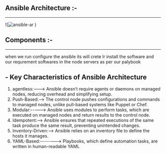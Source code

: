 ## Ansible Architecture :-
******************************

![![ansible-ar](https://github.com/user-attachments/assets/31df5bd2-d00a-4ec9-9bd3-b4e5be8da831)
)

## Components :-
___________________

when we run configure the ansible its will crete lr install the software and our requrement softwares 
in the node servers as per our palybook

## - Key Characteristics of Ansible Architecture

1. agentless:---> Ansible doesn’t require agents or daemons on managed nodes, reducing overhead and simplifying setup.
2. Push-Based:--> The control node pushes configurations and commands to managed nodes, unlike pull-based systems like Puppet or Chef.
3. Modular:-----> Ansible uses modules to perform tasks, which are executed on managed nodes and return results to the control node.
4. Idempotent:--> Ansible ensures that repeated executions of the same task produce the same result, preventing unintended changes.
5. Inventory-Driven:--> Ansible relies on an inventory file to define the hosts it manages.
6. YAML-Based:--------> Playbooks, which define automation tasks, are written in human-readable YAML
